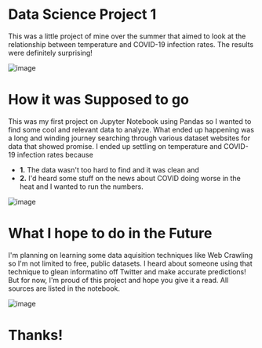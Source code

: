 # Data Science Project 1
 
This was a little project of mine over the summer that aimed to look at the relationship between temperature and COVID-19 infection rates. The results were definitely surprising!

![image](https://user-images.githubusercontent.com/79608516/137437834-a97a165d-bc6b-4b34-b9b5-8893f6598ebf.png)

# How it was Supposed to go
This was my first project on Jupyter Notebook using Pandas so I wanted to find some cool and relevant data to analyze. What ended up happening was a long and winding journey searching through various dataset websites for data that showed promise. I ended up settling on temperature and COVID-19 infection rates because 

- **1.** The data wasn't too hard to find and it was clean and 
- **2.** I'd heard some stuff on the news about COVID doing worse in the heat and I wanted to run the numbers. 

![image](https://user-images.githubusercontent.com/79608516/137438961-a6861f16-e2e7-45e6-a2dd-452c313607c1.png)



# What I hope to do in the Future
I'm planning on learning some data aquisition techniques like Web Crawling so I'm not limited to free, public datasets. I heard about someone using that technique to glean informatino off Twitter and make accurate predictions! But for now, I'm proud of this project and hope you give it a read. All sources are listed in the notebook.

![image](https://user-images.githubusercontent.com/79608516/137438824-b7adf934-364e-4d41-af1f-338e456df4bf.png)

# Thanks!
